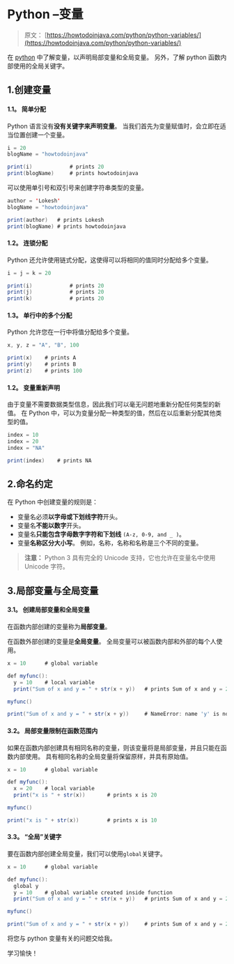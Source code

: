 # Python –变量

> 原文： [https://howtodoinjava.com/python/python-variables/](https://howtodoinjava.com/python/python-variables/)

在 [python](https://howtodoinjava.com/python-tutorial/) 中了解变量，以声明局部变量和全局变量。 另外，了解 python 函数内部使用的全局关键字。

## 1.创建变量

#### 1.1。 简单分配

Python 语言没有**没有关键字来声明变量**。 当我们首先为变量赋值时，会立即在适当位置创建一个变量。

```java
i = 20
blogName = "howtodoinjava"

print(i)			# prints 20
print(blogName)		# prints howtodoinjava

```

可以使用单引号和双引号来创建字符串类型的变量。

```java
author = 'Lokesh'
blogName = "howtodoinjava"

print(author)	# prints Lokesh
print(blogName)	# prints howtodoinjava

```

#### 1.2。 连锁分配

Python 还允许使用链式分配，这使得可以将相同的值同时分配给多个变量。

```java
i = j = k = 20

print(i)			# prints 20
print(j)			# prints 20
print(k)			# prints 20

```

#### 1.3。 单行中的多个分配

Python 允许您在一行中将值分配给多个变量。

```java
x, y, z = "A", "B", 100

print(x)	# prints A
print(y)	# prints B
print(z)	# prints 100

```

#### 1.2。 变量重新声明

由于变量不需要数据类型信息，因此我们可以毫无问题地重新分配任何类型的新值。 在 Python 中，可以为变量分配一种类型的值，然后在以后重新分配其他类型的值。

```java
index = 10
index = 20
index = "NA"

print(index)	# prints NA

```

## 2.命名约定

在 Python 中创建变量的规则是：

*   变量名必须**以字母或下划线字符**开头。
*   变量名**不能以数字**开头。
*   变量名**只能包含字母数字字符和下划线** `(A-z, 0-9, and _ )`。
*   变量**名称区分大小写**。 例如，名称，名称和名称是三个不同的变量。

> **注意：** Python 3 具有完全的 Unicode 支持，它也允许在变量名中使用 Unicode 字符。

## 3.局部变量与全局变量

#### 3.1。 创建局部变量和全局变量

在函数内部创建的变量称为**局部变量**。

在函数外部创建的变量是**全局变量**。 全局变量可以被函数内部和外部的每个人使用。

```java
x = 10		# global variable

def myfunc():
  y = 10	# local variable
  print("Sum of x and y = " + str(x + y))	# prints Sum of x and y = 20

myfunc()

print("Sum of x and y = " + str(x + y))		# NameError: name 'y' is not defined

```

#### 3.2。 局部变量限制在函数范围内

如果在函数内部创建具有相同名称的变量，则该变量将是局部变量，并且只能在函数内部使用。 具有相同名称的全局变量将保留原样，并具有原始值。

```java
x = 10		# global variable

def myfunc():
  x = 20	# local variable
  print("x is " + str(x))		# prints x is 20

myfunc()

print("x is " + str(x))			# prints x is 10

```

#### 3.3。 “全局”关键字

要在函数内部创建全局变量，我们可以使用`global`关键字。

```java
x = 10		# global variable

def myfunc():
  global y 
  y = 10	# global variable created inside function
  print("Sum of x and y = " + str(x + y))	# prints Sum of x and y = 20

myfunc()

print("Sum of x and y = " + str(x + y))		# prints Sum of x and y = 20

```

将您与 python 变量有关的问题交给我。

学习愉快！